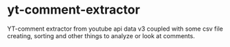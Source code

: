 # yt-comment-extractor
YT-comment extractor from youtube api data v3 coupled with some csv file creating, sorting and other things to analyze or look at comments.
